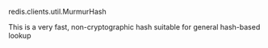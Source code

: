 redis.clients.util.MurmurHash

This is a very fast, non-cryptographic hash suitable for general hash-based lookup